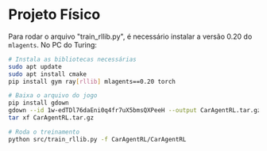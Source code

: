 # Projeto Físico

Para rodar o arquivo "train_rllib.py", é necessário instalar a versão 0.20 do `mlagents`.
No PC do Turing:

```bash
# Instala as bibliotecas necessárias
sudo apt update
sudo apt install cmake
pip install gym ray[rllib] mlagents==0.20 torch

# Baixa o arquivo do jogo
pip install gdown
gdown --id 1w-edTDl76daEni0q4fr7uX5bmsQXPeeH --output CarAgentRL.tar.gz
tar xf CarAgentRL.tar.gz

# Roda o treinamento
python src/train_rllib.py -f CarAgentRL/CarAgentRL
```
